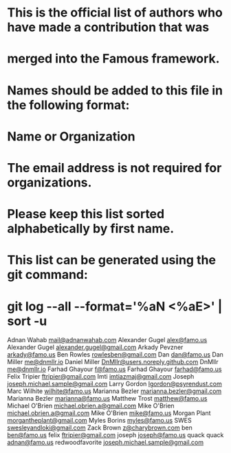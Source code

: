 # This is the official list of authors who have made a contribution that was
# merged into the Famous framework.
#
# Names should be added to this file in the following format:
#
#   Name or Organization <email address>
#
# The email address is not required for organizations.
#
# Please keep this list sorted alphabetically by first name.
# This list can be generated using the git command:
# git log --all --format='%aN <%aE>' | sort -u

Adnan Wahab <mail@adnanwahab.com>
Alexander Gugel <alex@famo.us>
Alexander Gugel <alexander.gugel@gmail.com>
Arkady Pevzner <arkady@famo.us>
Ben Rowles <rowlesben@gmail.com>
Dan <dan@famo.us>
Dan Miller <me@dnmllr.io>
Daniel Miller <DnMllr@users.noreply.github.com>
DnMllr <me@dnmllr.io>
Farhad Ghayour <f@famo.us>
Farhad Ghayour <farhad@famo.us>
Felix Tripier <ftripier@gmail.com>
Imti <imtiazmaj@gmail.com>
Joseph <joseph.michael.sample@gmail.com>
Larry Gordon <lgordon@psyrendust.com>
Marc Wilhite <wilhite@famo.us>
Marianna Bezler <marianna.bezler@gmail.com>
Marianna Bezler <marianna@famo.us>
Matthew Trost <matthew@famo.us>
Michael O'Brien <michael.obrien.a@gmail.com>
Mike O'Brien <michael.obrien.a@gmail.com>
Mike O'Brien <mike@famo.us>
Morgan Plant <morgantheplant@gmail.com>
Myles Borins <myles@famo.us>
SWES <swesleyandloki@gmail.com>
Zack Brown <z@charybrown.com>
ben <ben@famo.us>
felix <ftripier@gmail.com>
joseph <joseph@famo.us>
quack quack <adnan@famo.us>
redwoodfavorite <joseph.michael.sample@gmail.com>